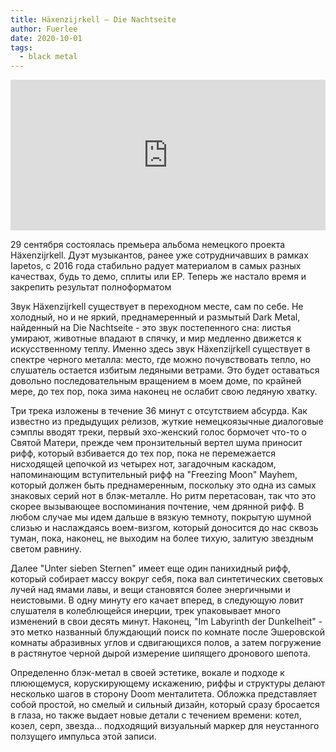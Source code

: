 ```yaml
---
title: Häxenzijrkell — Die Nachtseite
author: Fuerlee
date: 2020-10-01
tags:
  - black metal
---
```


<iframe style="border: 0; width: 100%; height: 241px;" src="https://bandcamp.com/EmbeddedPlayer/album=2866496272/size=large/bgcol=ffffff/linkcol=0687f5/artwork=small/transparent=true/" seamless><a href="https://haexenzijrkell.bandcamp.com/album/die-nachtseite">Die Nachtseite by Häxenzijrkell</a></iframe>

29 сентября состоялась премьера альбома немецкого проекта Häxenzijrkell. Дуэт музыкантов, ранее уже сотрудничавших в рамках Iapetos, с 2016 года стабильно радует материалом в самых разных качествах, будь то демо, сплиты или EP. Теперь же настало время и закрепить результат полноформатом

Звук Häxenzijrkell существует в переходном месте, сам по себе. Не холодный, но и не яркий, преднамеренный и размытый Dark Metal, найденный на Die Nachtseite - это звук постепенного сна: листья умирают, животные впадают в спячку, и мир медленно движется к искусственному теплу. Именно здесь звук Häxenzijrkell существует в спектре черного металла: место, где можно почувствовать тепло, но слушатель остается избитым ледяными ветрами. Это будет оставаться довольно последовательным вращением в моем доме, по крайней мере, до тех пор, пока зима наконец не ослабит свою ледяную хватку.

Три трека изложены в течение 36 минут с отсутствием абсурда. Как известно из предыдущих релизов, жуткие немецкоязычные диалоговые сэмплы вводят треки, первый эхо-женский голос бормочет что-то о Святой Матери, прежде чем пронзительный вертел шума приносит рифф, который взбивается до тех пор, пока не перемежается нисходящей цепочкой из четырех нот, загадочным каскадом, напоминающим вступительный рифф на "Freezing Moon" Mayhem, который должен быть преднамеренным, поскольку это одна из самых знаковых серий нот в блэк-металле. Но ритм перетасован, так что это скорее вызывающее воспоминания почтение, чем дрянной рифф. В любом случае мы идем дальше в вязкую темноту, покрытую шумной слизью и наслаждаясь воем-визгом, который доносится до нас сквозь туман, пока, наконец, не выходим на более тихую, залитую звездным светом равнину.

Далее "Unter sieben Sternen" имеет еще один панихидный рифф, который собирает массу вокруг себя, пока вал синтетических световых лучей над ямами лавы, и вещи становятся более энергичными и неистовыми. В одну минуту его качает вперед, в следующую ловит слушателя в колеблющейся инерции, трек упаковывает много изменений в свои десять минут. Наконец, "Im Labyrinth der Dunkelheit" - это метко названный блуждающий поиск по комнате после Эшеровской комнаты абразивных углов и сдвигающихся полов, а затем погружение в растянутое черной дырой измерение шипящего дронового шепота.

Определенно блэк-метал в своей эстетике, вокале и подходе к плюющемуся, корускирующему искажению, риффы и структуры делают несколько шагов в сторону Doom менталитета. Обложка представляет собой простой, но смелый и сильный дизайн, который сразу бросается в глаза, но также выдает новые детали с течением времени: котел, козел, серп, звезда... подходящий визуальный маркер для неустанного ползущего импульса этой записи.
